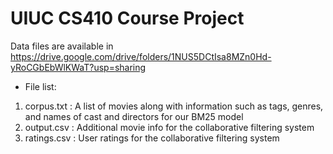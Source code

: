 # UIUC CS410 Course Project

Data files are available in https://drive.google.com/drive/folders/1NUS5DCtIsa8MZn0Hd-yRoCGbEbWlKWaT?usp=sharing

- File list:
1) corpus.txt : A list of movies along with information such as tags, genres, and names of cast and directors for our BM25 model
2) output.csv : Additional movie info for the collaborative filtering system
3) ratings.csv : User ratings for the collaborative filtering system 
